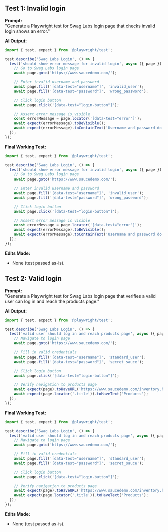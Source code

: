 ## Test 1: Invalid login

**Prompt:**  
"Generate a Playwright test for Swag Labs login page that checks invalid login shows an error."

**AI Output:**  
```ts
import { test, expect } from '@playwright/test';

test.describe('Swag Labs Login', () => {
  test('should show error message for invalid login', async ({ page }) => {
    // Go to Swag Labs login page
    await page.goto('https://www.saucedemo.com/');

    // Enter invalid username and password
    await page.fill('[data-test="username"]', 'invalid_user');
    await page.fill('[data-test="password"]', 'wrong_password');

    // Click login button
    await page.click('[data-test="login-button"]');

    // Assert error message is visible
    const errorMessage = page.locator('[data-test="error"]');
    await expect(errorMessage).toBeVisible();
    await expect(errorMessage).toContainText('Username and password do not match');
  });
});
```

**Final Working Test:** 
```ts 
import { test, expect } from '@playwright/test';

test.describe('Swag Labs Login', () => {
  test('should show error message for invalid login', async ({ page }) => {
    // Go to Swag Labs login page
    await page.goto('https://www.saucedemo.com/');

    // Enter invalid username and password
    await page.fill('[data-test="username"]', 'invalid_user');
    await page.fill('[data-test="password"]', 'wrong_password');

    // Click login button
    await page.click('[data-test="login-button"]');

    // Assert error message is visible
    const errorMessage = page.locator('[data-test="error"]');
    await expect(errorMessage).toBeVisible();
    await expect(errorMessage).toContainText('Username and password do not match');
  });
});
```

**Edits Made:**  
- None (test passed as-is).


## Test 2: Valid login

**Prompt:**  
"Generate a Playwright test for Swag Labs login page that verifies a valid user can log in and reach the products page."

**AI Output:** 
```ts
import { test, expect } from '@playwright/test';

test.describe('Swag Labs Login', () => {
  test('valid user should log in and reach products page', async ({ page }) => {
    // Navigate to login page
    await page.goto('https://www.saucedemo.com/');

    // Fill in valid credentials
    await page.fill('[data-test="username"]', 'standard_user');
    await page.fill('[data-test="password"]', 'secret_sauce');

    // Click login button
    await page.click('[data-test="login-button"]');

    // Verify navigation to products page
    await expect(page).toHaveURL('https://www.saucedemo.com/inventory.html');
    await expect(page.locator('.title')).toHaveText('Products');
  });
});
```

**Final Working Test:** 
```ts
import { test, expect } from '@playwright/test';

test.describe('Swag Labs Login', () => {
  test('valid user should log in and reach products page', async ({ page }) => {
    // Navigate to login page
    await page.goto('https://www.saucedemo.com/');

    // Fill in valid credentials
    await page.fill('[data-test="username"]', 'standard_user');
    await page.fill('[data-test="password"]', 'secret_sauce');

    // Click login button
    await page.click('[data-test="login-button"]');

    // Verify navigation to products page
    await expect(page).toHaveURL('https://www.saucedemo.com/inventory.html');
    await expect(page.locator('.title')).toHaveText('Products');
  });
});
```

**Edits Made:**  
- None (test passed as-is).